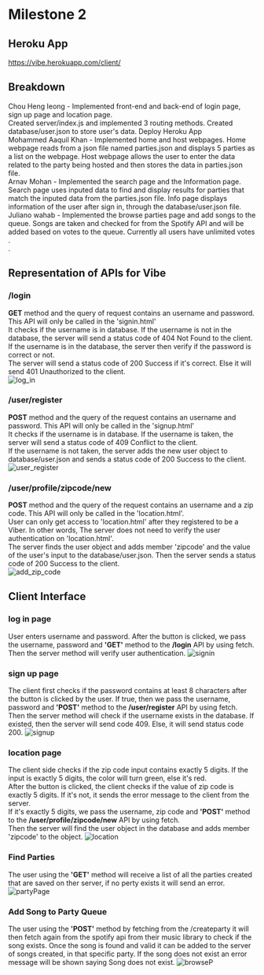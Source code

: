 # Milestone 2
## Heroku App
https://vibe.herokuapp.com/client/
## Breakdown 
Chou Heng Ieong - Implemented front-end and back-end of login page, sign up page and location page.<br>
Created server/index.js and implemented 3 routing methods. Created database/user.json to store user's data. Deploy Heroku App<br>
Mohammed Aaquil Khan - Implemented home and host webpages. Home webpage reads from a json file named parties.json and displays 5 parties as a list on the webpage. Host webpage allows the user to enter the data related to the party being hosted and then stores the data in parties.json file.<br>
Arnav Mohan - Implemented the search page and the Information page. Search page uses inputed data to find and display results for parties that match the inputed data from the parties.json file. Info page displays information of the user after sign in, through the database/user.json file.
Juliano wahab - Implemented the browse parties page and add songs to the queue. Songs are taken and checked for from the Spotify API and will be added based on votes to the queue. Currently all users have unlimited votes
.<br>
.<br>
## Representation of APIs for Vibe
### /login <br>
**GET** method and the query of request contains an username and password. This API will only be called in the 'signin.html'<br>
It checks if the username is in database. If the username is not in the database, the server will send a status code of 404 Not Found to the client.<br>
If the username is in the database, the server then verify if the password is correct or not.<br>
The server will send a status code of 200 Success if it's correct. Else it will send 401 Unauthorized to the client.<br>
![log_in](https://user-images.githubusercontent.com/71384413/164307377-a001a1c5-c36b-462c-8d68-468d4e2cf876.png)
### /user/register <br>
**POST** method and the query of the request contains an username and password. This API will only be called in the 'signup.html'<br>
It checks if the username is in database. If the username is taken, the server will send a status code of 409 Conflict to the client.<br>
If the username is not taken, the server adds the new user object to database/user.json and sends a status code of 200 Success to the client.<br>
![user_register](https://user-images.githubusercontent.com/71384413/164307393-87b7743c-71d2-4612-adc0-0fd80d6a0bbc.png)
### /user/profile/zipcode/new <br>
**POST** method and the query of the request contains an username and a zip code. This API will only be called in the 'location.html'.<br>
User can only get access to 'location.html' after they registered to be a Viber. In other words, The server does not need to verify the user authentication on 'location.html'.<br>
The server finds the user object and adds member 'zipcode' and the value of the user's input to the database/user.json. Then the server sends a status code of 200 Success to the client. <br>
![add_zip_code](https://user-images.githubusercontent.com/71384413/164312977-c265f20b-d91a-46a0-b335-9003b5de6308.png)
## Client Interface
### log in page
User enters username and password. After the button is clicked, we pass the username, password and **'GET'** method to the **/login** API by using fetch. Then the server method will verify user authentication.
![signin](https://user-images.githubusercontent.com/71384413/164315087-009cb022-0660-46c0-8c75-01d6b1f05e64.jpg)
### sign up page
The client first checks if the password contains at least 8 characters after the button is clicked by the user. If true, then we pass the username, password and **'POST'** method to the **/user/register** API by using fetch. <br>
Then the server method will check if the username exists in the database. If existed, then the server will send code 409. Else, it will send status code 200.
![signup](https://user-images.githubusercontent.com/71384413/164319853-919d5658-397e-454d-9fd1-97c83143b907.jpg)
### location page
The client side checks if the zip code input contains exactly 5 digits. If the input is exactly 5 digits, the color will turn green, else it's red.<br>
After the button is clicked, the client checks if the value of zip code is exactly 5 digits. If it's not, it sends the error message to the client from the server.<br>
If it's exactly 5 digits, we pass the username, zip code and **'POST'** method to the **/user/profile/zipcode/new** API by using fetch. <br>
Then the server will find the user object in the database and adds member 'zipcode' to the object.
![location](https://user-images.githubusercontent.com/71384413/164320859-ec94d78a-8b5f-4f8a-ba85-4215b8995737.jpg) 
### Find Parties
The user using the **'GET'** method will receive a list of all the parties created that are saved on ther server, if no perty exists it will send an error.
![partyPage](https://user-images.githubusercontent.com/71384413/159188202-d2a6f01d-3f36-42b1-827d-f651c8c0703d.png)
### Add Song to Party Queue
The user using the **'POST'** method by fetching from the /createparty it will then fetch again from the spotify api from their music library to check if the song exists. Once the song is found and valid it can be added to the server of songs created, in that specific party. If the song does not exist an error message will be shown saying Song does not exist.
![browseP](https://user-images.githubusercontent.com/71384413/159188173-6178c50a-6575-4628-8d5c-0d445103f35b.png)

